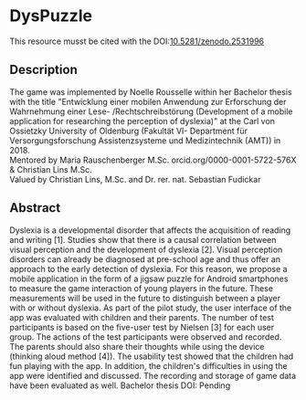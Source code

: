 # DysPuzzle  
This resource musst be cited with the DOI:[10.5281/zenodo.2531996](10.5281/zenodo.2531996)

## Description
The game was implemented by Noelle Rousselle within her Bachelor thesis with the title "Entwicklung einer mobilen Anwendung zur Erforschung der Wahrnehmung einer Lese- /Rechtschreibstörung (Development of a mobile application for researching the perception of dyslexia)" at the Carl von Ossietzky University of Oldenburg (Fakultät VI- Department für Versorgungsforschung Assistenzsysteme und Medizintechnik (AMT)) in 2018.  
Mentored by Maria Rauschenberger  M.Sc. orcid.org/0000-0001-5722-576X & Christian Lins M.Sc.  
Valued by Christian Lins, M.Sc. and Dr. rer. nat. Sebastian Fudickar

## Abstract
Dyslexia is a developmental disorder that affects the acquisition of reading and writing [1]. Studies show that there is a causal correlation between visual perception and the development of dyslexia [2]. Visual perception disorders can already be diagnosed at pre-school age and thus offer an approach to the early detection of dyslexia. For this reason, we propose a mobile application in the form of a jigsaw puzzle for Android smartphones to measure the game interaction of young players in the future. These measurements will be used in the future to distinguish between a player with or without dyslexia. As part of the pilot study, the user interface of the app was evaluated with children and their parents. The number of test participants is based on the five-user test by Nielsen [3] for each user group. The actions of the test participants were observed and recorded. The parents should also share their thoughts while using the device (thinking aloud method [4]). The usability test showed that the children had fun playing with the app. In addition, the children's difficulties in using the app were identified and discussed. The recording and storage of game data have been evaluated as well.
Bachelor thesis DOI: Pending
